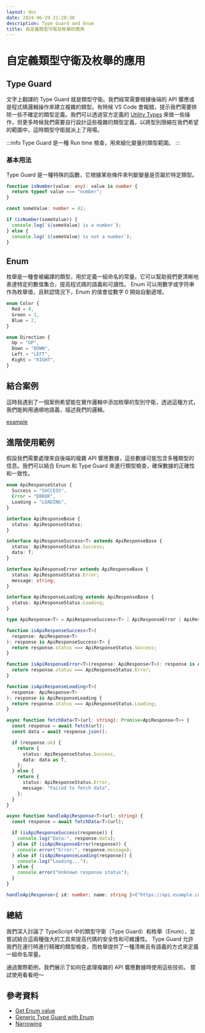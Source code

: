 ```yaml
---
layout: doc
date: 2024-06-29 21:28:30
description: Type Guard and Enum
title: 自定義類型守衛及枚舉的應用
---
```


<PageInfo/>

# 自定義類型守衛及枚舉的應用

## Type Guard

文字上翻譯的 Type Guard 就是類型守衛。我們經常需要根據後端的 API 響應或是程式碼邏輯操作來建立複雜的類型。有時候 VS Code 會報錯，提示我們需要排除一些不確定的類型定義。我們可以透過官方定義的 [Utility Types](https://www.typescriptlang.org/docs/handbook/utility-types.html) 來做一些操作，但更多時候我們需要自行設計這些複雜的類型定義，以將型別限縮在我們希望的範圍中，這時類型守衛就派上了用場。

:::info
Type Guard 是一種 Run time 檢查，用來細化變量的類型範圍。
:::

### 基本用法

Type Guard 是一種特殊的函數，它根據某些條件來判斷變量是否屬於特定類型。

```typescript
function isNumber(value: any): value is number {
  return typeof value === "number";
}

const someValue: number = 42;

if (isNumber(someValue)) {
  console.log(`${someValue} is a number`);
} else {
  console.log(`${someValue} is not a number`);
}
```

## Enum

枚舉是一種會被編譯的類型，用於定義一組命名的常量。它可以幫助我們更清晰地表達特定的數值集合，提高程式碼的語義和可讀性。
Enum 可以用數字或字符串作為枚舉值，且默認情況下，Enum 的值會從數字 0 開始自動遞增。

```typescript
enum Color {
  Red = 0,
  Green = 1,
  Blue = 2,
}

enum Direction {
  Up = "UP",
  Down = "DOWN",
  Left = "LEFT",
  Right = "RIGHT",
}
```

## 結合案例

這時我遇到了一個案例希望能在實作邏輯中添加枚舉的型別守衛，透過這種方式，我們能夠用通順地語義，描述我們的邏輯。

[example](https://www.typescriptlang.org/play/?#code/PTAEFMGcBsEsDsAuBaAJrSBDARtcz5wAPFOQ0AAUQE8AHKAYwCdZaUozFh4B7ZAV3j9I4VMgBumJpABQ4IQFtQAYR7QeTUAG8ZoPaABKo0AF5QAcgMBRACLmANLv0BxJuHmmLz61YByDpz0AIWh+cE9zIIAZAFUrcxkAXxkZADNBBkRYHnhQDFV1JgAKSVDwAC5QTHhqAEpK0rC8yBU1DW1A0DdEfiZcgHlsACtwTIA6Rqgigo1asYQGUNQpydqAbiSUhhzIRFBtwoA1TDKI6zsN2FTQIvy24oONY7La2o79fZ21cDH1AHMigADAAkWkeTGeYUSzSqoFKsFQrUKgPWSQg0BE73023gkG+vx4AJBYPukPA0IwoF4e0wcJOCKRGhRG2SQA)

## 進階使用範例

假設我們需要處理來自後端的複雜 API 響應數據，這些數據可能包含多種類型的信息。我們可以結合 Enum 和 Type Guard 來進行類型檢查，確保數據的正確性和一致性。

```typescript
enum ApiResponseStatus {
  Success = "SUCCESS",
  Error = "ERROR",
  Loading = "LOADING",
}

interface ApiResponseBase {
  status: ApiResponseStatus;
}

interface ApiResponseSuccess<T> extends ApiResponseBase {
  status: ApiResponseStatus.Success;
  data: T;
}

interface ApiResponseError extends ApiResponseBase {
  status: ApiResponseStatus.Error;
  message: string;
}

interface ApiResponseLoading extends ApiResponseBase {
  status: ApiResponseStatus.Loading;
}

type ApiResponse<T> = ApiResponseSuccess<T> | ApiResponseError | ApiResponseLoading;

function isApiResponseSuccess<T>(
  response: ApiResponse<T>
): response is ApiResponseSuccess<T> {
  return response.status === ApiResponseStatus.Success;
}

function isApiResponseError<T>(response: ApiResponse<T>): response is ApiResponseError {
  return response.status === ApiResponseStatus.Error;
}

function isApiResponseLoading<T>(
  response: ApiResponse<T>
): response is ApiResponseLoading {
  return response.status === ApiResponseStatus.Loading;
}

async function fetchData<T>(url: string): Promise<ApiResponse<T>> {
  const response = await fetch(url);
  const data = await response.json();

  if (response.ok) {
    return {
      status: ApiResponseStatus.Success,
      data: data as T,
    };
  } else {
    return {
      status: ApiResponseStatus.Error,
      message: "Failed to fetch data",
    };
  }
}

async function handleApiResponse<T>(url: string) {
  const response = await fetchData<T>(url);

  if (isApiResponseSuccess(response)) {
    console.log("Data:", response.data);
  } else if (isApiResponseError(response)) {
    console.error("Error:", response.message);
  } else if (isApiResponseLoading(response)) {
    console.log("Loading...");
  } else {
    console.error("Unknown response status");
  }
}

handleApiResponse<{ id: number; name: string }>("https://api.example.com/getData");
```

## 總結

我們深入討論了 TypeScript 中的類型守衛（Type Guard）和枚舉（Enum），並嘗試結合這兩種強大的工具來提高代碼的安全性和可維護性。
Type Guard 允許我們在運行時進行精確的類型檢查，而枚舉提供了一種清晰且有語義的方式來定義一組命名常量。

通過實際範例，我們展示了如何在處理複雜的 API 響應數據時使用這些技術。
嘗試使用看看吧～

## 參考資料

- [Get Enum value](https://stackoverflow.com/questions/76807943/typescript-how-to-get-the-value-of-enum-type-in-type-definition)
- [Generic Type Guard with Enum](https://stackoverflow.com/questions/71973722/how-to-write-a-generic-type-guard-in-typescript)
- [Narrowing](https://www.typescriptlang.org/docs/handbook/2/narrowing.html#using-type-predicates)
